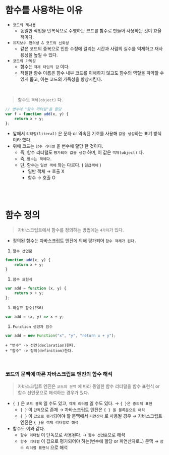 # 함수를 사용하는 이유

-   `코드의 재사용`
    -   동일한 작업을 반복적으로 수행하는 코드를 함수로 만들어 사용하는 것이 효율적이다.
-   `유지보수 편의성 & 코드의 신뢰성`
    -   같은 코드의 중복으로 인한 수정에 걸리는 시간과 사람의 실수를 억제하고 재사용성을 높일 수 있다.
-   `코드의 가독성`
    -   함수는 `객체 타입의 값` 이다.
    -   적절한 함수 이름은 함수 내부 코드를 이해하지 않고도 함수의 역할을 파악할 수 있게 돕고, 이는 코드의 가독성을 향상시킨다.

<br />

> 함수도 `객체(object)` 다.

```jsx
// 변수에 "함수 리터럴"을 할당
var f = function add(x, y) {
    return x + y;
};
```

-   앞에서 `리터럴(literal)` 은 문자 or 약속된 기호를 사용해 `값을 생성`하는 표기 방식이라 했다.
-   위에 코드는 `함수 리터럴` 을 변수에 할당 한 것이다.
    -   즉, 함수 리터럴도 `평가되어 값을 생성` 하며, 이 값은 `객체(object)` 다.
    -   즉, `함수는 객체다.`
    -   단, 함수는 `일반 객체` 와는 다르다. ( `일급객체` )
        -   일반 객체 → 호출 X
        -   함수 → 호출 O

<br />

<br />

# 함수 정의

> 자바스크립트에서 함수를 정의하는 방법에는 `4가지`가 있다.

-   정의된 함수는 자바스크립트 엔진에 의해 평가되어 `함수 객체가 된다.`

1. `함수 선언문`

```jsx
function add(x, y) {
    return x + y;
}
```

1. `함수 표현식`

```jsx
var add = function (x, y) {
    return x + y;
};
```

1. `화살표 함수(ES6)`

```jsx
var add = (x, y) => x + y;
```

1. `Function 생성자 함수`

```jsx
var add = new Function("x", "y", "return x + y");
```

```
+ "변수" -> 선언(declaration)한다.
+ "함수" -> 정의(definition)한다.
```

<br />

### 코드의 문맥에 따른 자바스크립트 엔진의 함수 해석

> 자바스크립트 엔진은 `코드의 문맥` 에 따라 동일한 함수 리터럴을 함수 표현식 or 함수 선언문으로 해석하는 경우가 있다.

-   `{ }` 은 `코드 블록` 일 수도 있고, `객체 리터럴` 일 수도 있다. → `{ }은 중의적 표현`
    -   `{ }` 이 `단독`으로 존재 → 자바스크립트 엔진은 `{ } 을 블록문으로 해석`
    -   `{ }` 이 `값으로 평가`되어야 할 문맥에서 `피연산자` 로 사용될 경우 → 자바스크립트 엔진은 `{ }을 객체 리터럴로 해석`
-   함수도 이와 같다.
    -   `함수 리터럴` 이 단독으로 사용된다. → `함수 선언문`으로 해석
    -   `함수 리터럴` 이 값으로 평가되어야 하는(변수에 할당 or 피연산자로..) 문맥 → `함수 리터럴 표현식` 으로 해석
